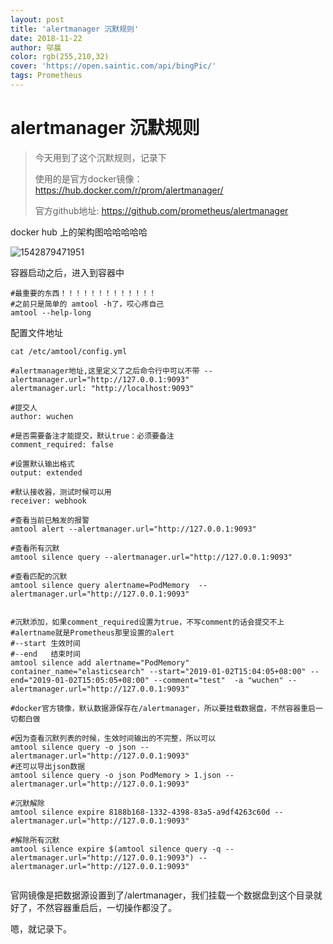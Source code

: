 ```yaml
---
layout: post
title: 'alertmanager 沉默规则'
date: 2018-11-22
author: 邬晨
color: rgb(255,210,32)
cover: 'https://open.saintic.com/api/bingPic/'
tags: Prometheus
---
```


# alertmanager 沉默规则

> 今天用到了这个沉默规则，记录下 
>
> 使用的是官方docker镜像：https://hub.docker.com/r/prom/alertmanager/
>
> 官方github地址:  https://github.com/prometheus/alertmanager   

docker hub 上的架构图哈哈哈哈哈

![1542879471951](https://wuchen-1252812685.cos.ap-shanghai.myqcloud.com/img/11-22-alertmanager-amtool/1542879471951.png)





容器启动之后，进入到容器中

```shell
#最重要的东西！！！！！！！！！！！！！
#之前只是简单的 amtool -h了，哎心疼自己
amtool --help-long
```

配置文件地址

```shell
cat /etc/amtool/config.yml   

#alertmanager地址,这里定义了之后命令行中可以不带 --alertmanager.url="http://127.0.0.1:9093"
alertmanager.url: "http://localhost:9093"

#提交人
author: wuchen

#是否需要备注才能提交，默认true：必须要备注
comment_required: false

#设置默认输出格式
output: extended

#默认接收器，测试时候可以用
receiver: webhook
```




```shell
#查看当前已触发的报警
amtool alert --alertmanager.url="http://127.0.0.1:9093"

#查看所有沉默
amtool silence query --alertmanager.url="http://127.0.0.1:9093"

#查看匹配的沉默
amtool silence query alertname=PodMemory  --alertmanager.url="http://127.0.0.1:9093"


#沉默添加，如果comment_required设置为true，不写comment的话会提交不上
#alertname就是Prometheus那里设置的alert
#--start 生效时间
#--end   结束时间
amtool silence add alertname="PodMemory" container_name="elasticsearch" --start="2019-01-02T15:04:05+08:00" --end="2019-01-02T15:05:05+08:00" --comment="test"  -a "wuchen" --alertmanager.url="http://127.0.0.1:9093"

#docker官方镜像，默认数据源保存在/alertmanager，所以要挂载数据盘，不然容器重启一切都白做

#因为查看沉默列表的时候，生效时间输出的不完整，所以可以
amtool silence query -o json --alertmanager.url="http://127.0.0.1:9093"
#还可以导出json数据
amtool silence query -o json PodMemory > 1.json --alertmanager.url="http://127.0.0.1:9093"

#沉默解除
amtool silence expire 8188b168-1332-4398-83a5-a9df4263c60d --alertmanager.url="http://127.0.0.1:9093"

#解除所有沉默
amtool silence expire $(amtool silence query -q --alertmanager.url="http://127.0.0.1:9093") --alertmanager.url="http://127.0.0.1:9093"


```

官网镜像是把数据源设置到了/alertmanager，我们挂载一个数据盘到这个目录就好了，不然容器重启后，一切操作都没了。

嗯，就记录下。
